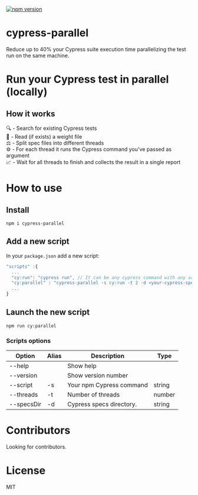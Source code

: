 [![npm version](https://badge.fury.io/js/cypress-parallel.svg)](https://badge.fury.io/js/cypress-parallel)
# cypress-parallel
Reduce up to 40% your Cypress suite execution time parallelizing the test run on the same machine.
 
# Run your Cypress test in parallel (locally)

## How it works
🔍 - Search for existing Cypress tests\
📄 - Read (if exists) a weight file\
⚖️ - Split spec files into different threads\
⚙️ - For each thread it runs the Cypress command you've passed as argument\
📈 - Wait for all threads to finish and collects the result in a single report

# How to use

## Install
 ```
 npm i cypress-parallel
 ```

## Add a new script
 In your `package.json` add a new script:

  ```typescript
"scripts" :{
    ...
    "cy:run": "cypress run", // It can be any cypress command with any argument
    "cy:parallel" : "cypress-parallel -s cy:run -t 2 -d <your-cypress-specs-folder>"
    ...
}
 ```

## Launch the new script

```
npm run cy:parallel
```

### Scripts options
| Option       | Alias    | Description                 | Type     |
| ------------ | -------- | --------------------------- | ---------|
| --help       |          | Show help                   |          |
| --version    |          | Show version number         |          |
| --script     | -s       | Your npm Cypress command    | string   |
| --threads    | -t       | Number of threads           | number   |
| --specsDir   | -d       | Cypress specs directory.    | string   |

# Contributors
Looking for contributors.
# License
 MIT
